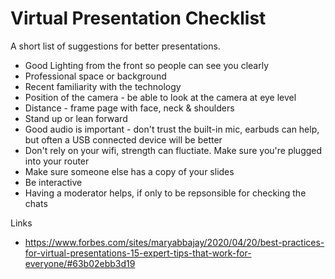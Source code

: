 # Virtual Presentation Checklist
A short list of suggestions for better presentations. 

- Good Lighting from the front so people can see you clearly
- Professional space or background 
- Recent familiarity with the technology
- Position of the camera - be able to look at the camera at eye level
- Distance - frame page with face, neck & shoulders
- Stand up or lean forward
- Good audio is important - don't trust the built-in mic, earbuds can help, but often a USB connected device will be better
- Don't rely on your wifi, strength can fluctiate. Make sure you're plugged into your router
- Make sure someone else has a copy of your slides
- Be interactive
- Having a moderator helps, if only to be repsonsible for checking the chats


Links
- https://www.forbes.com/sites/maryabbajay/2020/04/20/best-practices-for-virtual-presentations-15-expert-tips-that-work-for-everyone/#63b02ebb3d19
